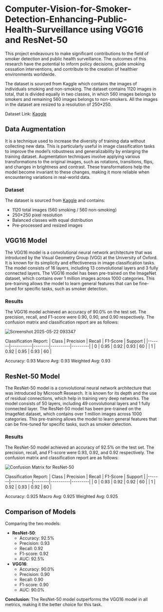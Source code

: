 # Computer-Vision-for-Smoker-Detection-Enhancing-Public-Health-Surveillance using VGG16 and ResNet-50

This project endeavours to make significant contributions to the field of smoker detection and public health surveillance. The outcomes of this research have the potential to inform policy decisions, guide smoking cessation interventions, and contribute to the creation of healthier environments worldwide.

The dataset is sourced from Kaggle which contains the images of individuals smoking and non-smoking. The dataset contains 1120 images in total, that is divided equally in two classes, in which 560 images belongs to smokers and remaining 560 images belongs to non-smokers. All the images in the dataset are resized to a resolution of 250*250.

Dataset Link: [Kaggle](https://www.kaggle.com/datasets/sujaykapadnis/smoking)

## Data Augmentation
It is a technique used to increase the diversity of training data without collecting new data. This is particularly useful in image classification tasks to improve the model’s robustness and generalizability by enlarging the training dataset. Augmentation techniques involve applying various transformations to the original images, such as rotations, transitions, flips, and changes in brightness and contrast. These transformations help the model become invariant to these changes, making it more reliable when encountering variations in real-world data.

### Dataset
The dataset is sourced from [Kaggle](https://www.kaggle.com/datasets/sujaykapadnis/smoking) and contains:
- 1120 total images (560 smoking / 560 non-smoking)
- 250×250 pixel resolution
- Balanced classes with equal distribution
- Pre-processed and resized images

## VGG16 Model
The VGG16 model is a convolutional neural network architecture that was introduced by the Visual Geometry Group (VGG) at the University of Oxford. It is known for its simplicity and effectiveness in image classification tasks. The model consists of 16 layers, including 13 convolutional layers and 3 fully connected layers. The VGG16 model has been pre-trained on the ImageNet dataset, which contains over 1 million images across 1000 categories. This pre-training allows the model to learn general features that can be fine-tuned for specific tasks, such as smoker detection.

### Results
The VGG16 model achieved an accuracy of 90.0% on the test set. The precision, recall, and F1-score were 0.90, 0.90, and 0.90 respectively. The confusion matrix and classification report are as follows:

![Screenshot 2025-05-22 093347](https://github.com/user-attachments/assets/475b8ea8-11fb-4a94-b317-6bf9b370e303)

Classification Report:
| Class | Precision | Recall | F1-Score | Support |
|-------|-----------|--------|----------|---------|
| 0     | 0.95      | 0.92   | 0.93     | 60      |
| 1     | 0.92      | 0.95   | 0.93     | 60      |

Accuracy: 0.93
Macro Avg: 0.93
Weighted Avg: 0.93

## ResNet-50 Model
The ResNet-50 model is a convolutional neural network architecture that was introduced by Microsoft Research. It is known for its depth and the use of residual connections, which help in training very deep networks. The model consists of 50 layers, including 49 convolutional layers and 1 fully connected layer. The ResNet-50 model has been pre-trained on the ImageNet dataset, which contains over 1 million images across 1000 categories. This pre-training allows the model to learn general features that can be fine-tuned for specific tasks, such as smoker detection.

### Results
The ResNet-50 model achieved an accuracy of 92.5% on the test set. The precision, recall, and F1-score were 0.93, 0.92, and 0.92 respectively. The confusion matrix and classification report are as follows:

![Confusion Matrix for ResNet-50](path/to/resnet50_confusion_matrix.png)

Classification Report:
| Class | Precision | Recall | F1-Score | Support |
|-------|-----------|--------|----------|---------|
| 0     | 0.93      | 0.92   | 0.92     | 60      |
| 1     | 0.92      | 0.93   | 0.92     | 60      |

Accuracy: 0.925
Macro Avg: 0.925
Weighted Avg: 0.925

## Comparison of Models
Comparing the two models:
- **ResNet-50**:
  - Accuracy: 92.5%
  - Precision: 0.93
  - Recall: 0.92
  - F1-score: 0.92
  - AUC: 92.5%
- **VGG16**:
  - Accuracy: 90.0%
  - Precision: 0.90
  - Recall: 0.90
  - F1-score: 0.90
  - AUC: 90.0%

**Conclusion**: The ResNet-50 model outperforms the VGG16 model in all metrics, making it the better choice for this task.
